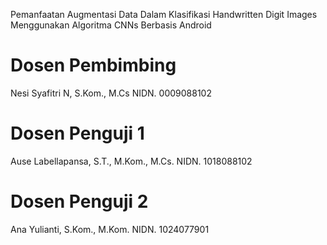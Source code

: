 Pemanfaatan Augmentasi Data Dalam Klasifikasi Handwritten Digit Images Menggunakan Algoritma CNNs Berbasis Android

# Dosen Pembimbing
Nesi Syafitri N, S.Kom., M.Cs
NIDN. 0009088102
# Dosen Penguji 1
Ause Labellapansa, S.T., M.Kom., M.Cs.
NIDN. 1018088102
# Dosen Penguji 2
Ana Yulianti, S.Kom., M.Kom.
NIDN. 1024077901
